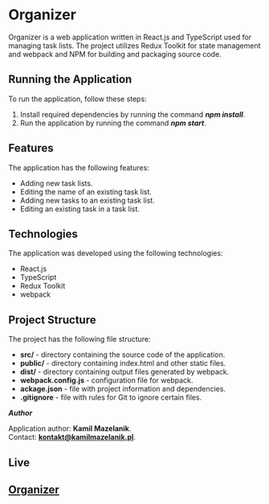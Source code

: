 # Organizer

Organizer is a web application written in React.js and TypeScript used for managing task lists.
The project utilizes Redux Toolkit for state management and webpack and NPM for building and packaging source code.

## Running the Application
To run the application, follow these steps:

1. Install required dependencies by running the command ***npm install***.
2. Run the application by running the command ***npm start***.

## Features

The application has the following features:

- Adding new task lists.
- Editing the name of an existing task list.
- Adding new tasks to an existing task list.
- Editing an existing task in a task list.

## Technologies

The application was developed using the following technologies:

- React.js
- TypeScript
- Redux Toolkit
- webpack

## Project Structure

The project has the following file structure:

- **src/** - directory containing the source code of the application.
- **public/** - directory containing index.html and other static files.
- **dist/** - directory containing output files generated by webpack.
- **webpack.config.js** - configuration file for webpack.
- **ackage.json** - file with project information and dependencies.
- **.gitignore** - file with rules for Git to ignore certain files.

***Author***

Application author: **Kamil Mazelanik**.  <br>
Contact: **kontakt@kamilmazelanik.pl**.

## Live

## [Organizer](https://kaweight.github.io/organizer/)
